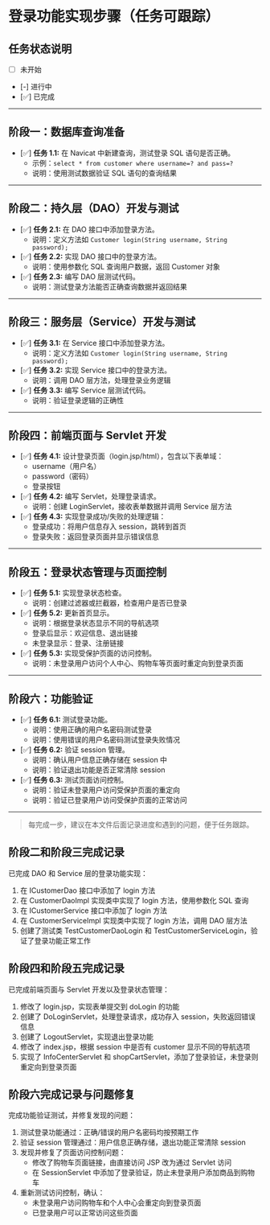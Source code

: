 # 登录功能实现步骤（任务可跟踪）

## 任务状态说明

- [ ] 未开始
- [-] 进行中
- [✅] 已完成

---

## 阶段一：数据库查询准备

- [✅] **任务 1.1:** 在 Navicat 中新建查询，测试登录 SQL 语句是否正确。
  - 示例：`select * from customer where username=? and pass=?`
  - 说明：使用测试数据验证 SQL 语句的查询结果

---

## 阶段二：持久层（DAO）开发与测试

- [✅] **任务 2.1:** 在 DAO 接口中添加登录方法。
  - 说明：定义方法如 `Customer login(String username, String password);`
- [✅] **任务 2.2:** 实现 DAO 接口中的登录方法。
  - 说明：使用参数化 SQL 查询用户数据，返回 Customer 对象
- [✅] **任务 2.3:** 编写 DAO 层测试代码。
  - 说明：测试登录方法能否正确查询数据并返回结果

---

## 阶段三：服务层（Service）开发与测试

- [✅] **任务 3.1:** 在 Service 接口中添加登录方法。
  - 说明：定义方法如 `Customer login(String username, String password);`
- [✅] **任务 3.2:** 实现 Service 接口中的登录方法。
  - 说明：调用 DAO 层方法，处理登录业务逻辑
- [✅] **任务 3.3:** 编写 Service 层测试代码。
  - 说明：验证登录逻辑的正确性

---

## 阶段四：前端页面与 Servlet 开发

- [✅] **任务 4.1:** 设计登录页面（login.jsp/html），包含以下表单域：
  - username（用户名）
  - password（密码）
  - 登录按钮
- [✅] **任务 4.2:** 编写 Servlet，处理登录请求。
  - 说明：创建 LoginServlet，接收表单数据并调用 Service 层方法
- [✅] **任务 4.3:** 实现登录成功/失败的处理逻辑：
  - 登录成功：将用户信息存入 session，跳转到首页
  - 登录失败：返回登录页面并显示错误信息

---

## 阶段五：登录状态管理与页面控制

- [✅] **任务 5.1:** 实现登录状态检查。
  - 说明：创建过滤器或拦截器，检查用户是否已登录
- [✅] **任务 5.2:** 更新首页显示。
  - 说明：根据登录状态显示不同的导航选项
  - 登录后显示：欢迎信息、退出链接
  - 未登录显示：登录、注册链接
- [✅] **任务 5.3:** 实现受保护页面的访问控制。
  - 说明：未登录用户访问个人中心、购物车等页面时重定向到登录页面

---

## 阶段六：功能验证

- [✅] **任务 6.1:** 测试登录功能。
  - 说明：使用正确的用户名密码测试登录
  - 说明：使用错误的用户名密码测试登录失败情况
- [✅] **任务 6.2:** 验证 session 管理。
  - 说明：确认用户信息正确存储在 session 中
  - 说明：验证退出功能是否正常清除 session
- [✅] **任务 6.3:** 测试页面访问控制。
  - 说明：验证未登录用户访问受保护页面的重定向
  - 说明：验证已登录用户访问受保护页面的正常访问

---

> 每完成一步，建议在本文件后面记录进度和遇到的问题，便于任务跟踪。

## 阶段二和阶段三完成记录

已完成 DAO 和 Service 层的登录功能实现：

1. 在 ICustomerDao 接口中添加了 login 方法
2. 在 CustomerDaoImpl 实现类中实现了 login 方法，使用参数化 SQL 查询
3. 在 ICustomerService 接口中添加了 login 方法
4. 在 CustomerServiceImpl 实现类中实现了 login 方法，调用 DAO 层方法
5. 创建了测试类 TestCustomerDaoLogin 和 TestCustomerServiceLogin，验证了登录功能正常工作

## 阶段四和阶段五完成记录

已完成前端页面与 Servlet 开发以及登录状态管理：

1. 修改了 login.jsp，实现表单提交到 doLogin 的功能
2. 创建了 DoLoginServlet，处理登录请求，成功存入 session，失败返回错误信息
3. 创建了 LogoutServlet，实现退出登录功能
4. 修改了 index.jsp，根据 session 中是否有 customer 显示不同的导航选项
5. 实现了 InfoCenterServlet 和 shopCartServlet，添加了登录验证，未登录则重定向到登录页面

## 阶段六完成记录与问题修复

完成功能验证测试，并修复发现的问题：

1. 测试登录功能通过：正确/错误的用户名密码均按预期工作
2. 验证 session 管理通过：用户信息正确存储，退出功能正常清除 session
3. 发现并修复了页面访问控制问题：
   - 修改了购物车页面链接，由直接访问 JSP 改为通过 Servlet 访问
   - 在 SessionServlet 中添加了登录验证，防止未登录用户添加商品到购物车
4. 重新测试访问控制，确认：
   - 未登录用户访问购物车和个人中心会重定向到登录页面
   - 已登录用户可以正常访问这些页面
